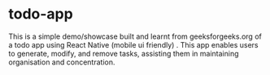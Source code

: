 # todo-app
This is a simple demo/showcase built and learnt from geeksforgeeks.org of a todo app using React Native (mobile ui friendly) . This app enables users to generate, modify, and remove tasks, assisting them in maintaining organisation and concentration.
